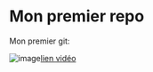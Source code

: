 # Mon premier repo
Mon premier git:

![image](https://user-images.githubusercontent.com/112947420/188630333-74ea596b-6dae-4b63-9c86-fb1ed04a438e.png)[lien vidéo](https://www.youtube.com/watch?v=qPwlBm78oig)



